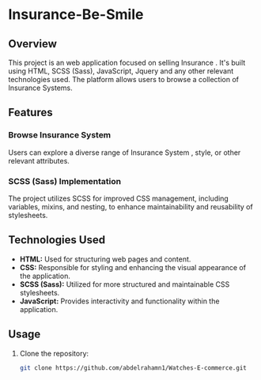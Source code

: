 # Insurance-Be-Smile

## Overview

This project is an web application focused on selling Insurance  . It's built using HTML, SCSS (Sass), JavaScript, Jquery and any other relevant technologies used. The platform allows users to browse a collection of Insurance Systems.

## Features

### Browse Insurance System
Users can explore a diverse range of Insurance System , style, or other relevant attributes.


### SCSS (Sass) Implementation
The project utilizes SCSS for improved CSS management, including variables, mixins, and nesting, to enhance maintainability and reusability of stylesheets.

## Technologies Used

- **HTML:** Used for structuring web pages and content.
- **CSS:** Responsible for styling and enhancing the visual appearance of the application.
- **SCSS (Sass):** Utilized for more structured and maintainable CSS stylesheets.
- **JavaScript:** Provides interactivity and functionality within the application.


## Usage

1. Clone the repository:

   ```bash
   git clone https://github.com/abdelrahamn1/Watches-E-commerce.git
